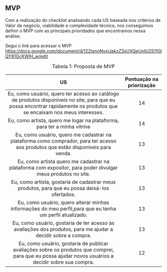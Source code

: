 ## MVP

Com a realização do checklist analisando cada US baseada nos critérios de Valor de negócio, viabilidade e complexidade técnica, nos conseguimos definir o MVP com as principais prioridades que encontramos nessa análise.

Segui o link para acessar o MVP https://docs.google.com/document/d/122IqnoNvxjJakzZ3sUVQeUntU2511GlQY81GcKWIH_w/edit


<center>

<font size="3"><p style="text-align: center">Tabela 1: Proposta de MVP </p></font>

| US | Pontuação na priorização |
|:------: |:-----: |
| Eu, como usuário, quero ter acesso ao catálogo de produtos disponíveis no site, para que eu possa encontrar rapidamente os produtos que se encaixam nos meus interesses. | 14 |
| Eu, como artista, quero me logar na plataforma, para ter a minha vitrine | 14 |
| Eu, como usuário, quero me cadastrar na plataforma como comprador, para ter acesso aos produtos que estão disponíveis para venda. | 13 |
| Eu, como artista quero me cadastrar na plataforma com expositor, para poder divulgar meus produtos no site. | 13 |
| Eu, como artista, gostaria de cadastrar meus produtos, para que eu possa deixá-los ofertados. | 13 |
| Eu, como usuário, quero alterar minhas informações do meu perfil,para que eu tenha um perfil atualizado. | 13 |
| Eu, como usuário, gostaria de ter acesso às avaliações dos produtos, para me ajudar a decidir sobre a compra. | 13 |
| Eu, como usuário, gostaria de publicar avaliações sobre os produtos que comprei, para que eu possa ajudar novos usuários a decidir sobre sua compra. | 12 |


</center>
